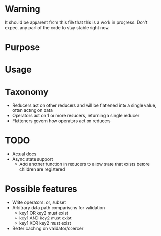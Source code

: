 # Warning
It should be apparent from this file that this is a work in progress. Don't expect any part of the code to stay stable right now.

# Purpose
# Usage

# Taxonomy
* Reducers act on other reducers and will be flattened into a single value, often acting on data
* Operators act on 1 or more reducers, returning a single reducer
* Flatteners govern how operators act on reducers

# TODO
* Actual docs
* Async state support
  * Add another function in reducers to allow state that exists before children are registered

# Possible features
* Write operators: or, subset
* Arbitrary data path comparisons for validation
  * key1 OR key2 must exist
  * key1 AND key2 must exist
  * key1 XOR key2 must exist
* Better caching on validator/coercer